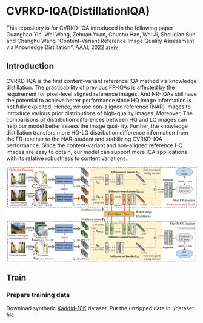 # CVRKD-IQA(DistillationIQA)
This repository is for CVRKD-IQA introduced in the following paper
Guanghao Yin, Wei Wang, Zehuan Yuan, Chuchu Han, Wei Ji, Shouqian Sun and Changhu Wang "Content-Variant Reference Image Quality Assessment via Knowledge Distillation", AAAI, 2022 [arxiv](https://arxiv.org/abs/2202.13123)

## Introduction
CVRKD-IQA is the first content-variant reference IQA method via knowledge distillation. The practicability of previous FR-IQAs is affected by the requirement for pixel-level aligned reference images. And NR-IQAs still have the potential to achieve better performance since HQ image information is not fully exploited. Hence, we use non-aligned reference (NAR) images to introduce various prior distributions of high-quality images. Moreover, The comparisons of distribution differences between HQ and LQ images can help our model better assess the image qual- ity. Further, the knowledge distillation transfers more HQ-LQ distribution difference information from the FR-teacher to the NAR-student and stabilizing CVRKD-IQA performance. Since the content-variant and non-aligned reference HQ images are easy to obtain, our model can support more IQA applications with its relative robustness to content variations.

<div align=center><img src="https://github.com/guanghaoyin/CVRKD-IQA/blob/main/imgs/distillationIQA.png" alt="Distillation" align="middle" /></div>

## Train
### Prepare training data
Download synthetic [Kaddid-10K](http://database.mmsp-kn.de/kadid-10k-database.html) dataset.
Put the unzipped data in ./dataset file

